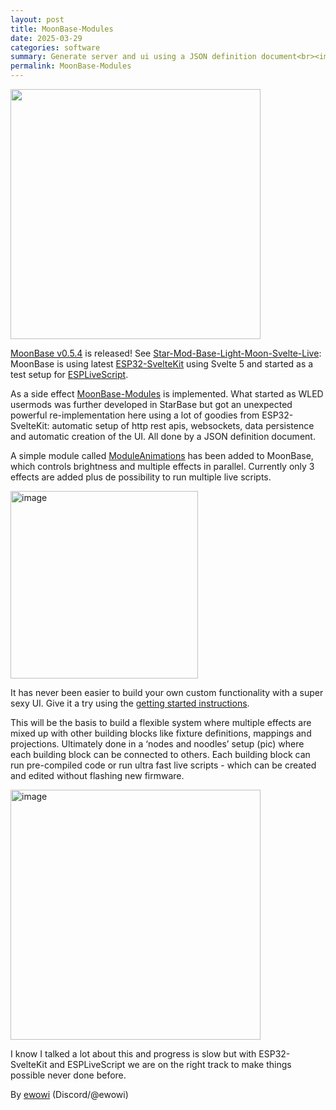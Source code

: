```yaml
---
layout: post
title: MoonBase-Modules
date: 2025-03-29
categories: software
summary: Generate server and ui using a JSON definition document<br><img width="100" src="https://github.com/user-attachments/assets/3384f3ba-b5e6-4993-9a8b-80c25878e176">
permalink: MoonBase-Modules
---
```


<img width="400" src="https://github.com/user-attachments/assets/3384f3ba-b5e6-4993-9a8b-80c25878e176"/>

[MoonBase v0.5.4](https://github.com/ewowi/MoonBase/releases/tag/v0.5.4) is released! See [Star-Mod-Base-Light-Moon-Svelte-Live](https://moonmodules.org/Star-Mod-Base-Light-Moon-Svelte-Live): MoonBase is using latest [ESP32-SvelteKit](https://github.com/theelims/ESP32-sveltekit) using Svelte 5 and started as a test setup for [ESPLiveScript](https://github.com/hpwit/ESPLiveScript.git). 

As a side effect [MoonBase-Modules](https://moonmodules.org/MoonLight/custom/modules/) is implemented. What started as WLED usermods was further developed in StarBase but got an unexpected powerful re-implementation here using a lot of goodies from ESP32-SvelteKit: automatic setup of http rest apis,  websockets, data persistence and automatic creation of the UI. All done by a JSON definition document. 

A simple module called [ModuleAnimations](https://moonmodules.org/MoonLight/custom/module/animations/) has been added to MoonBase, which controls brightness and multiple effects in parallel. Currently only 3 effects are added plus de possibility to run multiple live scripts.

<img width="300" alt="image" src="https://github.com/user-attachments/assets/022fde4d-9a3b-456c-ade5-e18219e5a5d5" />

It has never been easier to build your own custom functionality with a super sexy UI. Give it a try using the [getting started instructions](https://moonmodules.org/MoonLight/general/gettingstarted/). 

This will be the basis to build a flexible system where multiple effects are mixed up with other building blocks like fixture definitions, mappings and projections. Ultimately done in a ‘nodes and noodles’ setup (pic) where each building block can be connected to others. Each building block can run pre-compiled code or run ultra fast live scripts - which can be created and edited without flashing new firmware.

<img width="400" alt="image" src="https://github.com/user-attachments/assets/c73fd772-5353-4fdb-9cc1-147adc1e686b" />

I know I talked a lot about this and progress is slow but with ESP32-SvelteKit and ESPLiveScript we are on the right track to make things possible never done before.

By [ewowi](https://github.com/ewowi)
(Discord/@ewowi)
